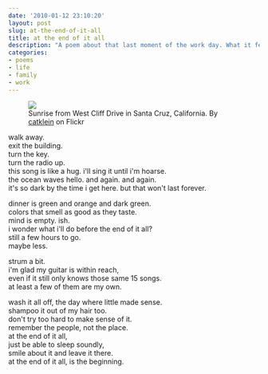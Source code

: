 ```yaml
---
date: '2010-01-12 23:10:20'
layout: post
slug: at-the-end-of-it-all
title: at the end of it all
description: "A poem about that last moment of the work day. What it feels like and that big question that always arises from it."
categories:
- poems
- life
- family
- work
---
```


<figure>
  <img src="http://farm5.staticflickr.com/4004/4257166586_213ac69e7f_b.jpg">
  <figcaption>Sunrise from West Cliff Drive in Santa Cruz, California. By <a href="http://www.flickr.com/photos/catklein/">catklein</a> on Flickr</figcaption>
</figure>

walk away.  
exit the building.  
turn the key.  
turn the radio up.  
this song is like a hug. i'll sing it until i'm hoarse.  
the ocean waves hello. and again. and again.  
it's so dark by the time i get here. but that won't last forever.

dinner is green and orange and dark green.  
colors that smell as good as they taste.  
mind is empty. ish.  
i wonder what i'll do before the end of it all?  
still a few hours to go.  
maybe less.

strum a bit.  
i'm glad my guitar is within reach,  
even if it still only knows those same 15 songs.  
at least a few of them are my own.

wash it all off, the day where little made sense.  
shampoo it out of my hair too.  
don't try too hard to make sense of it.  
remember the people, not the place.  
at the end of it all,  
just be able to sleep soundly,  
smile about it and leave it there.  
at the end of it all, is the beginning.
